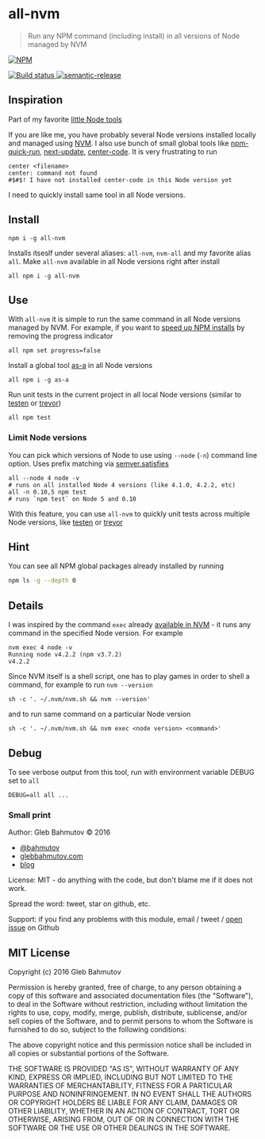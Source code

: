 # all-nvm
> Run any NPM command (including install) in all versions of Node managed by NVM

[![NPM][all-nvm-icon] ][all-nvm-url]

[![Build status][all-nvm-ci-image] ][all-nvm-ci-url]
[![semantic-release][semantic-image] ][semantic-url]

## Inspiration

Part of my favorite [little Node tools](https://glebbahmutov.com/blog/my-node-tools/)

If you are like me, you have probably several Node versions installed locally and managed
using [NVM](https://github.com/creationix/nvm). I also use bunch of small global tools
like [npm-quick-run](https://github.com/bahmutov/npm-quick-run),
[next-update](https://github.com/bahmutov/next-update),
[center-code](https://github.com/bahmutov/center-code). It is very frustrating to run

    center <filename>
    center: command not found
    #$#$! I have not installed center-code in this Node version yet

I need to quickly install same tool in all Node versions.

## Install

    npm i -g all-nvm

Installs itseslf under several aliases: `all-nvm`, `nvm-all` and my favorite alias `all`.
Make `all-nvm` available in all Node versions right after install

    all npm i -g all-nvm

## Use

With `all-nvm` it is simple to run the same command in all Node versions managed by NVM.
For example, if you want to [speed up NPM installs](https://github.com/npm/npm/issues/11283)
by removing the progress indicator

    all npm set progress=false

Install a global tool [as-a](https://github.com/bahmutov/as-a) in all Node versions

    all npm i -g as-a

Run unit tests in the current project in all local Node versions
(similar to [testen](https://github.com/egoist/testen) or [trevor](https://www.npmjs.com/package/trevor))

    all npm test

### Limit Node versions

You can pick which versions of Node to use using `--node` (`-n`) command line option.
Uses prefix matching via [semver.satisfies](https://www.npmjs.com/package/semver)

    all --node 4 node -v
    # runs on all installed Node 4 versions (like 4.1.0, 4.2.2, etc)
    all -n 0.10,5 npm test
    # runs `npm test` on Node 5 and 0.10

With this feature, you can use `all-nvm` to quickly unit tests across multiple Node versions,
like [testen](https://github.com/egoist/testen) or [trevor](https://www.npmjs.com/package/trevor)

## Hint

You can see all NPM global packages already installed by running

```sh
npm ls -g --depth 0
```

## Details

I was inspired by the command `exec` already
[available in NVM](https://github.com/creationix/nvm#usage) - it runs any command in
the specified Node version. For example

    nvm exec 4 node -v
    Running node v4.2.2 (npm v3.7.2)
    v4.2.2

Since NVM itself is a shell script, one has to play games in order to shell a command, for example
to run `nvm --version`

    sh -c '. ~/.nvm/nvm.sh && nvm --version'

and to run same command on a particular Node version

    sh -c '. ~/.nvm/nvm.sh && nvm exec <node version> <command>'

## Debug

To see verbose output from this tool, run with environment variable DEBUG set to `all`

    DEBUG=all all ...

### Small print

Author: Gleb Bahmutov &copy; 2016

* [@bahmutov](https://twitter.com/bahmutov)
* [glebbahmutov.com](http://glebbahmutov.com)
* [blog](http://glebbahmutov.com/blog/)

License: MIT - do anything with the code, but don't blame me if it does not work.

Spread the word: tweet, star on github, etc.

Support: if you find any problems with this module, email / tweet /
[open issue](https://github.com/bahmutov/all-nvm/issues) on Github

## MIT License

Copyright (c) 2016 Gleb Bahmutov

Permission is hereby granted, free of charge, to any person
obtaining a copy of this software and associated documentation
files (the "Software"), to deal in the Software without
restriction, including without limitation the rights to use,
copy, modify, merge, publish, distribute, sublicense, and/or sell
copies of the Software, and to permit persons to whom the
Software is furnished to do so, subject to the following
conditions:

The above copyright notice and this permission notice shall be
included in all copies or substantial portions of the Software.

THE SOFTWARE IS PROVIDED "AS IS", WITHOUT WARRANTY OF ANY KIND,
EXPRESS OR IMPLIED, INCLUDING BUT NOT LIMITED TO THE WARRANTIES
OF MERCHANTABILITY, FITNESS FOR A PARTICULAR PURPOSE AND
NONINFRINGEMENT. IN NO EVENT SHALL THE AUTHORS OR COPYRIGHT
HOLDERS BE LIABLE FOR ANY CLAIM, DAMAGES OR OTHER LIABILITY,
WHETHER IN AN ACTION OF CONTRACT, TORT OR OTHERWISE, ARISING
FROM, OUT OF OR IN CONNECTION WITH THE SOFTWARE OR THE USE OR
OTHER DEALINGS IN THE SOFTWARE.

[all-nvm-icon]: https://nodei.co/npm/all-nvm.png?downloads=true
[all-nvm-url]: https://npmjs.org/package/all-nvm
[all-nvm-ci-image]: https://travis-ci.org/bahmutov/all-nvm.png?branch=master
[all-nvm-ci-url]: https://travis-ci.org/bahmutov/all-nvm
[semantic-image]: https://img.shields.io/badge/%20%20%F0%9F%93%A6%F0%9F%9A%80-semantic--release-e10079.svg
[semantic-url]: https://github.com/semantic-release/semantic-release
